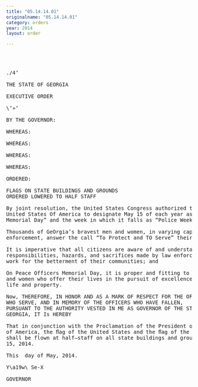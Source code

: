 ```yaml
---
title: "05.14.14.01"
originalname: "05.14.14.01"
category: orders
year: 2014
layout: order

---
```

<pre>
 
  

./4‘

THE STATE OF GEORGIA

EXECUTIVE ORDER

\‘»‘

BY THE GOVERNOR:

WHEREAS:

WHEREAS:

WHEREAS:

WHEREAS:

ORDERED:

FLAGS ON STATE BUILDINGS AND GROUNDS
ORDERED LOWERED TO HALF STAFF

By joint resolution, the United States Congress authorized the President of the
United States Of America to designate May 15 of each year as “Peace Ofﬁcers
Memorial Day” and the week in which it falls as “Police Week”; and

Thousands of GeOrgia’s bravest men and women, in varying capacities Of law
enforcement, answer the call “To Protect and TO Serve” their fellow man; and

It is imperative that all citizens are aware of and understand the duties,
responsibilities, hazards, and sacrifices made by law enforcement Officers who
work for the betterment of their communities; and

On Peace Officers Memorial Day, it is proper and fitting to honor the brave men
and women who offer their lives in the pursuit of excellence and the protection of
life and property.

Now, THEREFORE, IN HONOR AND AS A MARK OF RESPECT FOR THE OFFICERS
WHO SERVE, AND IN MEMORY OF THE OFFICERS WHO HAVE FALLEN,
PURSUANT TO THE AUTHORITY VESTED IN ME AS GOVERNOR OF THE STATE OF
GEORGIA, IT Is HEREBY

That in conjunction with the Proclamation of the President of the United States
of America, the ﬂag of the United States and the ﬂag of the Great State of Georgia
shall be flown at half—staff on all state buildings and grounds on Thursday, May
15, 2014.

This  day of May, 2014.

Y\a19w\ Se-X

GOVERNOR

</pre>
